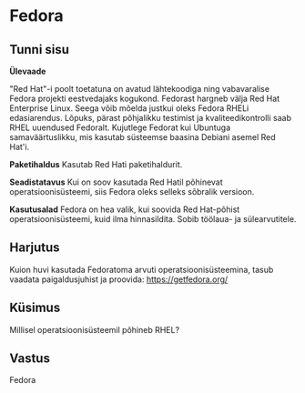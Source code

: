# Fedora

## Tunni sisu

<b>Ülevaade</b>

"Red Hat"-i poolt toetatuna on avatud lähtekoodiga ning vabavaralise Fedora projekti eestvedajaks kogukond. Fedorast hargneb välja Red Hat Enterprise Linux. Seega võib mõelda justkui oleks Fedora RHELi edasiarendus. Lõpuks, pärast põhjalikku testimist ja kvaliteedikontrolli saab RHEL uuendused Fedoralt. Kujutlege Fedorat kui Ubuntuga samaväärtuslikku, mis kasutab süsteemse baasina Debiani asemel Red Hat'i.

<b>Paketihaldus</b>
Kasutab Red Hati paketihaldurit.

<b>Seadistatavus</b>
Kui on soov kasutada Red Hatil põhinevat operatsioonisüsteemi, siis Fedora oleks selleks sõbralik versioon.

<b>Kasutusalad</b>
Fedora on hea valik, kui soovida Red Hat-põhist operatsioonisüsteemi, kuid ilma hinnasildita. Sobib töölaua- ja sülearvutitele.

## Harjutus

Kuion huvi kasutada Fedoratoma arvuti operatsioonisüsteemina, tasub vaadata paigaldusjuhist ja proovida: <a href='https://getfedora.org/'>https://getfedora.org/</a>

## Küsimus

Millisel operatsioonisüsteemil põhineb RHEL?

## Vastus

Fedora
